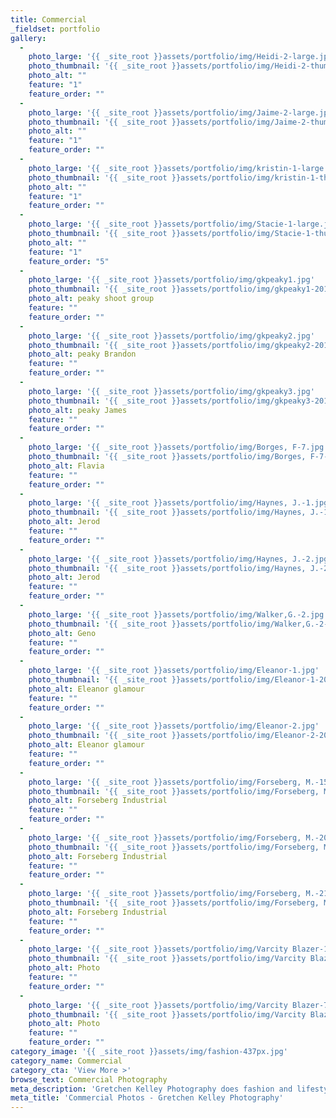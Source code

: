 ```yaml
---
title: Commercial
_fieldset: portfolio
gallery:
  - 
    photo_large: '{{ _site_root }}assets/portfolio/img/Heidi-2-large.jpg'
    photo_thumbnail: '{{ _site_root }}assets/portfolio/img/Heidi-2-thumb.jpg'
    photo_alt: ""
    feature: "1"
    feature_order: ""
  - 
    photo_large: '{{ _site_root }}assets/portfolio/img/Jaime-2-large.jpg'
    photo_thumbnail: '{{ _site_root }}assets/portfolio/img/Jaime-2-thumb.jpg'
    photo_alt: ""
    feature: "1"
    feature_order: ""
  - 
    photo_large: '{{ _site_root }}assets/portfolio/img/kristin-1-large.jpg'
    photo_thumbnail: '{{ _site_root }}assets/portfolio/img/kristin-1-thumb.jpg'
    photo_alt: ""
    feature: "1"
    feature_order: ""
  - 
    photo_large: '{{ _site_root }}assets/portfolio/img/Stacie-1-large.jpg'
    photo_thumbnail: '{{ _site_root }}assets/portfolio/img/Stacie-1-thumb.jpg'
    photo_alt: ""
    feature: "1"
    feature_order: "5"
  - 
    photo_large: '{{ _site_root }}assets/portfolio/img/gkpeaky1.jpg'
    photo_thumbnail: '{{ _site_root }}assets/portfolio/img/gkpeaky1-20150424160046.jpg'
    photo_alt: peaky shoot group
    feature: ""
    feature_order: ""
  - 
    photo_large: '{{ _site_root }}assets/portfolio/img/gkpeaky2.jpg'
    photo_thumbnail: '{{ _site_root }}assets/portfolio/img/gkpeaky2-20150424160046.jpg'
    photo_alt: peaky Brandon
    feature: ""
    feature_order: ""
  - 
    photo_large: '{{ _site_root }}assets/portfolio/img/gkpeaky3.jpg'
    photo_thumbnail: '{{ _site_root }}assets/portfolio/img/gkpeaky3-20150424160047.jpg'
    photo_alt: peaky James
    feature: ""
    feature_order: ""
  - 
    photo_large: '{{ _site_root }}assets/portfolio/img/Borges, F-7.jpg'
    photo_thumbnail: '{{ _site_root }}assets/portfolio/img/Borges, F-7-20150424160047.jpg'
    photo_alt: Flavia
    feature: ""
    feature_order: ""
  - 
    photo_large: '{{ _site_root }}assets/portfolio/img/Haynes, J.-1.jpg'
    photo_thumbnail: '{{ _site_root }}assets/portfolio/img/Haynes, J.-1-20150424160050.jpg'
    photo_alt: Jerod
    feature: ""
    feature_order: ""
  - 
    photo_large: '{{ _site_root }}assets/portfolio/img/Haynes, J.-2.jpg'
    photo_thumbnail: '{{ _site_root }}assets/portfolio/img/Haynes, J.-2-20150424160051.jpg'
    photo_alt: Jerod
    feature: ""
    feature_order: ""
  - 
    photo_large: '{{ _site_root }}assets/portfolio/img/Walker,G.-2.jpg'
    photo_thumbnail: '{{ _site_root }}assets/portfolio/img/Walker,G.-2-20150424160051.jpg'
    photo_alt: Geno
    feature: ""
    feature_order: ""
  - 
    photo_large: '{{ _site_root }}assets/portfolio/img/Eleanor-1.jpg'
    photo_thumbnail: '{{ _site_root }}assets/portfolio/img/Eleanor-1-20150424162603.jpg'
    photo_alt: Eleanor glamour
    feature: ""
    feature_order: ""
  - 
    photo_large: '{{ _site_root }}assets/portfolio/img/Eleanor-2.jpg'
    photo_thumbnail: '{{ _site_root }}assets/portfolio/img/Eleanor-2-20150424162604.jpg'
    photo_alt: Eleanor glamour
    feature: ""
    feature_order: ""
  - 
    photo_large: '{{ _site_root }}assets/portfolio/img/Forseberg, M.-15.jpg'
    photo_thumbnail: '{{ _site_root }}assets/portfolio/img/Forseberg, M.-15-20150424162604.jpg'
    photo_alt: Forseberg Industrial
    feature: ""
    feature_order: ""
  - 
    photo_large: '{{ _site_root }}assets/portfolio/img/Forseberg, M.-20.jpg'
    photo_thumbnail: '{{ _site_root }}assets/portfolio/img/Forseberg, M.-20-20150424162604.jpg'
    photo_alt: Forseberg Industrial
    feature: ""
    feature_order: ""
  - 
    photo_large: '{{ _site_root }}assets/portfolio/img/Forseberg, M.-21.jpg'
    photo_thumbnail: '{{ _site_root }}assets/portfolio/img/Forseberg, M.-21-20150424162604.jpg'
    photo_alt: Forseberg Industrial
    feature: ""
    feature_order: ""
  - 
    photo_large: '{{ _site_root }}assets/portfolio/img/Varcity Blazer-1.jpg'
    photo_thumbnail: '{{ _site_root }}assets/portfolio/img/Varcity Blazer-1-20150528163049.jpg'
    photo_alt: Photo
    feature: ""
    feature_order: ""
  - 
    photo_large: '{{ _site_root }}assets/portfolio/img/Varcity Blazer-7.jpg'
    photo_thumbnail: '{{ _site_root }}assets/portfolio/img/Varcity Blazer-7-20150528163144.jpg'
    photo_alt: Photo
    feature: ""
    feature_order: ""
category_image: '{{ _site_root }}assets/img/fashion-437px.jpg'
category_name: Commercial
category_cta: 'View More >'
browse_text: Commercial Photography
meta_description: 'Gretchen Kelley Photography does fashion and lifestyle shoots in Chicago. Check out the portfolio! '
meta_title: 'Commercial Photos - Gretchen Kelley Photography'
---
```






















